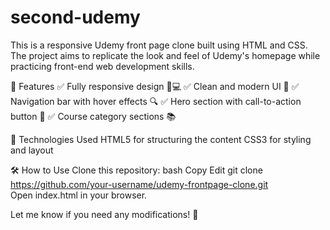 # second-udemy
This is a responsive Udemy front page clone built using HTML and CSS. The project aims to replicate the look and feel of Udemy's homepage while practicing front-end web development skills.

🚀 Features
✅ Fully responsive design 📱💻
✅ Clean and modern UI 🎨
✅ Navigation bar with hover effects 🔍
✅ Hero section with call-to-action button 🎯
✅ Course category sections 📚

📂 Technologies Used
HTML5 for structuring the content
CSS3 for styling and layout

🛠 How to Use
Clone this repository:
bash
Copy
Edit
git clone https://github.com/your-username/udemy-frontpage-clone.git  
Open index.html in your browser.

Let me know if you need any modifications! 🚀






